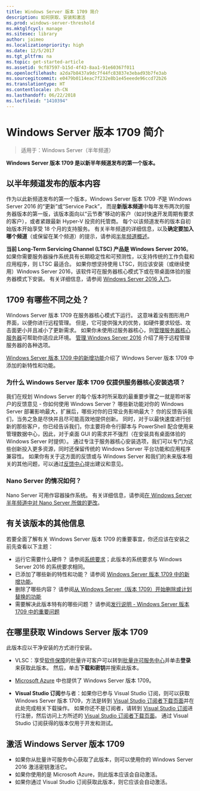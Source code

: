 ```yaml
---
title: Windows Server 版本 1709 简介
description: 如何获取、安装和激活
ms.prod: windows-server-threshold
ms.mktglfcycl: manage
ms.sitesec: library
author: jaimeo
ms.localizationpriority: high
ms.date: 12/5/2017
ms.tgt_pltfrm: na
ms.topic: get-started-article
ms.assetid: 9cf87597-b15d-4f43-8aa1-91e60367f011
ms.openlocfilehash: a2da7b8437a9dc7f44fc83837e3ebad93b7fe3ab
ms.sourcegitcommit: e0479b0114eac7f232e8b1e45eeede96ccd72b26
ms.translationtype: HT
ms.contentlocale: zh-CN
ms.lasthandoff: 06/22/2018
ms.locfileid: "1410394"
---
```

# <a name="introducing-windows-server-version-1709"></a>Windows Server 版本 1709 简介

>适用于：Windows Server（半年频道）

**Windows Server 版本 1709 是以新半年频道发布的第一个版本。** 

## <a name="what-the-semi-annual-channel-is--and-isnt"></a>以半年频道发布的版本内容
作为以此新频道发布的第一个版本，Windows Server 版本 1709 *不*是 Windows Server 2016 的“更新”或“Service Pack”， 而是**新版本频道**中每年发布两次的服务器版本的第一版，该版本面向以“云节奏”移动的客户（如对快速开发周期有要求的客户），或者紧跟最新 Hyper-V 投资的托管商。 每个以该频道发布的版本自初始版本开始享受 18 个月的支持服务。 有关半年频道的详细信息，以及**确定要加入哪个频道**（或保留在某个频道）的提示，请参阅[半年频道概述](semi-annual-channel-overview.md)。


**当前 Long-Term Servicing Channel (LTSC) 产品是 Windows Server 2016**。 如果你需要服务器操作系统具有长期稳定性和可预测性，以支持传统的工作负载和应用程序，则 LTSC 最适合。 如果你想坚持使用 LTSC，则应该安装（或继续使用）Windows Server 2016，该软件可在服务器核心模式下或在带桌面体验的服务器模式下安装。 有关详细信息，请参阅 [Windows Server 2016 入门](https://docs.microsoft.com/windows-server/get-started/server-basics)。


## <a name="whats-different-about-1709"></a>1709 有哪些不同之处？

Windows Server 版本 1709 在服务器核心模式下运行。 这意味着没有图形用户界面，以便你进行远程管理。 但是，它可提供强大的优势，如硬件要求较低、攻击面更小并且减小了更新需求。 如果你未使用过服务器核心，则[管理服务器核心服务器](../administration/server-core/server-core-manage.md)可帮助你适应此环境。 [管理 Windows Server 2016](../administration/manage-windows-server.md) 介绍了用于远程管理服务器的各种选项。

[Windows Server 版本 1709 中的新增功能](whats-new-in-windows-server-1709.md)介绍了 Windows Server 版本 1709 中添加的新特性和功能。

### <a name="why-does-windows-server-version-1709-offer-only-the-server-core-installation-option"></a>为什么 Windows Server 版本 1709 仅提供服务器核心安装选项？
我们在规划 Windows Server 的每个版本时所采取的最重要步骤之一就是聆听客户的反馈意见 - 你如何使用 Windows Server？ 哪些新功能对你的 Windows Server 部署影响最大，扩展后，哪些对你的日常业务影响最大？ 你的反馈告诉我们，当务之急是尽快并且尽可能高效地提供创新。 同时，对于以最快速度进行创新的那些客户，你已经告诉我们，你主要将命令行脚本与 PowerShell 配合使用来管理数据中心，因此，对于桌面 GUI 的需求并不强烈（在安装具有桌面体验的 Windows Server 时提供）。 通过专注于服务器核心安装选项，我们可以专门为这些创新投入更多资源，同时还保留传统的 Windows Server 平台功能和应用程序兼容性。 如果你有关于这方面的反馈或与 Windows Server 和我们的未来版本相关的其他问题，可以通过[反馈中心](https://support.microsoft.com/help/4021566/windows-10-send-feedback-to-microsoft-with-feedback-hub-app)提出建议和意见。


### <a name="what-about-nano-server"></a>Nano Server 的情况如何？
Nano Server 可用作容器操作系统。 有关详细信息，请参阅[在 Windows Server 半年频道中对 Nano Server 所做的更改](nano-in-semi-annual-channel.md)。

## <a name="additional-information-about-this-release"></a>有关该版本的其他信息
若要全面了解有关 Windows Server 版本 1709 的重要事宜，你还应该在安装之前先查看以下主题：

- 运行它需要什么硬件？ 请参阅[系统要求](system-requirements.md)；此版本的系统要求与 Windows Server 2016 的系统要求相同。
- 已添加了哪些新的特性和功能？ 请参阅 [Windows Server 版本 1709 中的新增功能](whats-new-in-windows-server-1709.md)。
- 删除了哪些内容？ 请参阅[从 Windows Server（版本 1709）开始删除或计划替换的功能](Removed-Features-1709.md)
- 需要解决此版本特有的哪些问题？ 请参阅[发行说明 - Windows Server 版本 1709 中的重要问题](server-1709-relnotes.md)


## <a name="where-to-obtain-windows-server-version-1709"></a>在哪里获取 Windows Server 版本 1709

此版本应以干净安装的方式进行安装。

- VLSC：享受[软件保障](https://www.microsoft.com/en-us/licensing/licensing-programs/software-assurance-default.aspx)的批量许可客户可以转到[批量许可服务中心](https://www.microsoft.com/Licensing/servicecenter/default.aspx)并单击**登录**来获取此版本。 然后，单击**下载和密钥**并搜索此版本。 

- [Microsoft Azure](https://azuremarketplace.microsoft.com/en-us/marketplace/apps/Microsoft.WindowsServer?tab=Overview) 中也提供了 Windows Server 版本 1709。

- **Visual Studio 订阅**参与者：如果你已参与 Visual Studio 订阅，则可以获取 Windows Server 版本 1709，方法是转到 [Visual Studio 订阅者下载页面](https://my.visualstudio.com/downloads?pid=2347)并在此处完成相关下载操作。 如果你还不是订阅者，请转到 [Visual Studio 订阅](https://www.visualstudio.com/subscriptions/)进行注册，然后访问上方所述的 [Visual Studio 订阅者下载页面](https://my.visualstudio.com/downloads?pid=2347)。 通过 Visual Studio 订阅获得的版本仅用于开发和测试。




## <a name="activating-windows-server-version-1709"></a>激活 Windows Server 版本 1709

- 如果你从批量许可服务中心获取了此版本，则可以使用你的 Windows Server 2016 激活密钥激活它。
- 如果你使用的是 Microsoft Azure，则此版本应该会自动激活。
- 如果你通过 Visual Studio 订阅获取此版本，则它应该会自动激活。